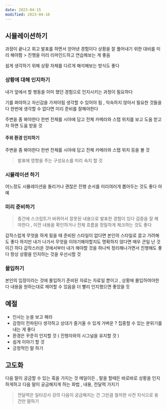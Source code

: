 ```yaml
---
date: 2023-04-15
modified: 2023-04-16
---
```


## 시뮬레이션하기

과정이 끝나고 회고 발표를 하면서 얻어낸 경험이다
상황을 잘 풀어내기 위한 대비를 미리 해야함 > 진행을 미리 리마인드하고 연습해보는 게 좋음

쉽게 생각하기 위해 상황 자체를 다르게 해석해보는 방식도 좋다

### 상황에 대해 인지하기

내가 앞에서 할 행동을 이미 했던 경험으로 인지시키는 과정이 필요하다

기를 펴야하고 자신감을 가져야됨
생각할 수 있어야 됨 , 익숙하지 않아서 필요한 것들을 다 한번에 생각할 수 없다면 미리 준비를 잘해야한다

주변을 좀 봐야한다
한번 전체를 시야에 담고
전체 카메라와
스탭 위치를 보고 도움 받고자 하면 도움 받을 것

#### 주위 환경 인지하기

주변을 좀 봐야한다
한번 전체를 시야에 담고
전체 카메라와
스탭 위치 등을 볼 것
> 발표에 영향을 주는 구성요소를 미리 숙지 할 것

### 시뮬레이션 하기

어느정도 시뮬레이션을 돌리거나 괜찮은 진행 순서를 미리여러개 뽑아두는 것도 좋다
아예

### 미리 준비하기

> 중간에 스크립트가 바뀌어서 잘못된 내용으로 발표한 경험이 있다
> 검증을 잘 해야한다 , 이전 내용을 확인하거나 전체 흐름을 정밀하게 체크하는 것도 좋다

갑작스럽게 무엇을 하게 됬을 때
준비된 스타일이 없다면 본인의 스타일로 끌고 가려해도 좋다
하지만 내가 나가서 무엇을 이야기해야할지도 명확하지 않다면 매우 큰일 난 것이긴 하다
갑작스러운 것에서부터 내가 해야할 것을 하나씩 정리해나가면서 진행해도 좋다
항상 상황을 인지하는 것을 우선시할 것

### 몰입하기

본인의 입장이라는 것에 몰입하기
준비된 자료는 자료일 뿐이고 , 상황에 몰입하여야한다
내용을 원하는대로 제어할 수 있음을 더 빨리 인지했으면 좋았을 듯

## 예절

- 인사는 눈을 보고 해라
- 감정이 전파된다 생각하고 상대가 즐거울 수 있게 가벼운 ? 집중할 수 있는 분위기를 내는 게 좋다
- 환경은 꾸준히 인지할 것 ( 진행자와의 시그널을 유지할 것 )
- 쉽게 이야기 할 것
- 긍정적인 말 하기

## 고도화

다음 말이 궁금할 수 있는 훅을 가지는 것
메일이든 , 말을 할때든
바로바로 상황을 인지하게하고 다음 말이 궁금해지게 하는 화법 , 내용, 전달력 가지기
> 전달력은 일타강사 강의
> 다음이 궁금해지는 건 그만큼 철저한 사전 지식으로 용건만 말하기
